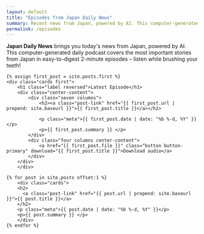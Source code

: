 ```yaml
---
layout: default
title: "Episodes from Japan Daily News"
summary: Recent news from Japan, powered by AI. This computer-generated daily podcast covers the most important stories from Japan in easy-to-digest 2-minute episodes.
permalink: /episodes
---
```


<p><strong>Japan Daily News</strong> brings you today's news from Japan, powered by AI. This computer-generated daily podcast covers the most important stories from Japan in easy-to-digest 2-minute episodes – listen while brushing your teeth!</p>

<div class="card-grid">
<!--     -->
    
    {% assign first_post = site.posts.first %}
    <div class="cards first">
        <h1 class="label reversed">Latest Episode</h1>
        <div class="center-content">
            <div class="seven columns">
                <h2><a class="post-link" href="{{ first_post.url | prepend: site.baseurl }}">{{ first_post.title }}</a></h2>
                
                <p class="meta">{{ first_post.date | date: "%b %-d, %Y" }}</p>
                <p>{{ first_post.summary }} </p> 
            </div>
            <div class="four columns center-content">
                <a href="{{ first_post.file }}" class="button button-primary" download="{{ first_post.title }}">Download audio</a>    
            </div>
        </div>            
        </div>
    
    {% for post in site.posts offset:1 %}
        <div class="cards">
        <h2>
          <a class="post-link" href="{{ post.url | prepend: site.baseurl }}">{{ post.title }}</a>
        </h2>
        <p class="meta">{{ post.date | date: "%b %-d, %Y" }}</p>
        <p>{{ post.summary }} </p>
        </div>
    {% endfor %}
    
</div>
